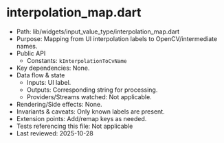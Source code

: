 # interpolation_map.dart

- Path: lib/widgets/input_value_type/interpolation_map.dart
- Purpose: Mapping from UI interpolation labels to OpenCV/intermediate names.
- Public API
  - Constants: `kInterpolationToCvName`
- Key dependencies: None.
- Data flow & state
  - Inputs: UI label.
  - Outputs: Corresponding string for processing.
  - Providers/Streams watched: Not applicable.
- Rendering/Side effects: None.
- Invariants & caveats: Only known labels are present.
- Extension points: Add/remap keys as needed.
- Tests referencing this file: Not applicable
- Last reviewed: 2025-10-28
